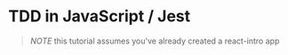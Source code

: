 # TDD in JavaScript / Jest

> _NOTE_ this tutorial assumes you've already created a react-intro app
